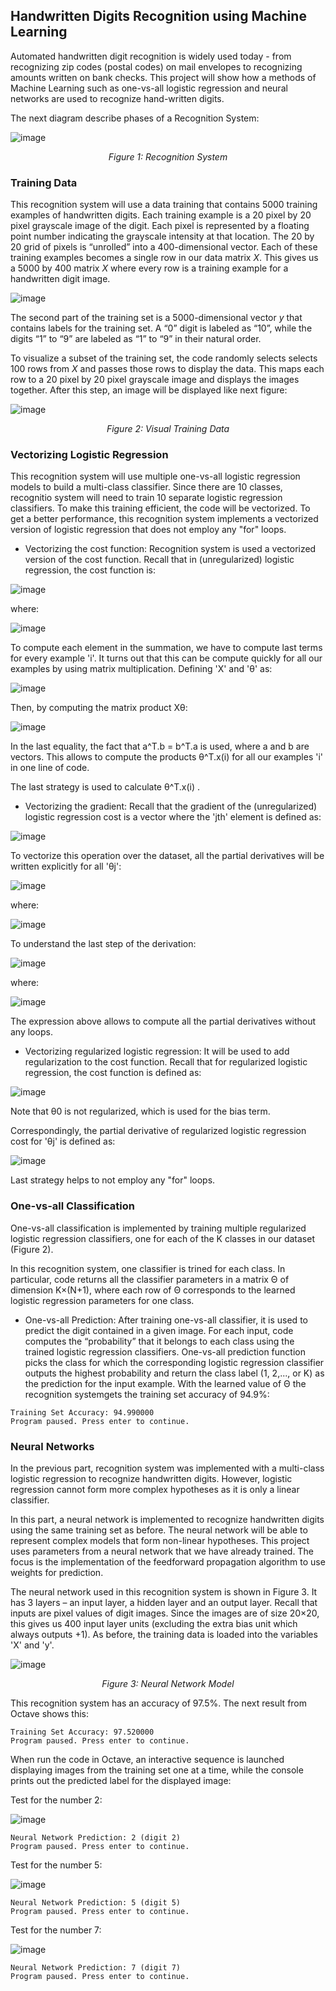 
## Handwritten Digits Recognition using Machine Learning ##

Automated handwritten digit recognition is widely used today - from recognizing zip codes (postal codes) on mail envelopes to recognizing amounts written on bank checks. This project will show how a methods of Machine Learning such as one-vs-all logistic regression and neural
networks are used to recognize hand-written digits.

The next diagram describe phases of a Recognition System:

![image](/posts/projects/handwritten-digits-recognition-using-machine-learning/recognition_system.png)
<p style="text-align:center;"><i>Figure 1: Recognition System</i></p>

### Training Data ###

This recognition system will use a data training that contains 5000 training examples of handwritten digits. Each training example is a 20 pixel by 20 pixel grayscale image of the digit. Each pixel is represented by a floating point number indicating the grayscale intensity at that location. The 20 by 20 grid of pixels is “unrolled” into a 400-dimensional vector. Each of these training examples becomes a single row in our data matrix *X*. This gives us a 5000 by 400 matrix *X* where every row is a training example for a handwritten digit image.

![image](/posts/projects/handwritten-digits-recognition-using-machine-learning/form1.png)

The second part of the training set is a 5000-dimensional vector *y* that contains labels for the training set. A “0” digit is labeled as “10”, while the digits “1” to “9” are labeled as “1” to “9” in their natural order.

To visualize a subset of the training set, the code randomly selects selects 100 rows from *X* and passes those rows to display the data. This maps each row to a 20 pixel by 20 pixel grayscale image and displays the images together. After this step, an image will be displayed like next figure:

![image](/posts/projects/handwritten-digits-recognition-using-machine-learning/numbers.jpg)
<p style="text-align:center;"><i>Figure 2: Visual Training Data</i></p>

### Vectorizing Logistic Regression ###

This recognition system will use multiple one-vs-all logistic regression models to build a multi-class classifier. Since there are 10 classes, recognitio system will need to train 10 separate logistic regression classifiers. To make this training efficient, the code will be vectorized. To get a better performance, this recognition system implements a vectorized version of logistic regression that does not employ any "for" loops.

- Vectorizing the cost function: Recognition system is used a vectorized version of the cost function. Recall that in (unregularized) logistic regression, the cost function is:

![image](/posts/projects/handwritten-digits-recognition-using-machine-learning/form2.png)

where:

![image](/posts/projects/handwritten-digits-recognition-using-machine-learning/form3.png)

To compute each element in the summation, we have to compute last terms for every example 'i'. It turns out that this can be compute quickly for all our examples by using matrix multiplication. Defining 'X' and 'θ' as:

![image](/posts/projects/handwritten-digits-recognition-using-machine-learning/form4.png)

Then, by computing the matrix product Xθ:

![image](/posts/projects/handwritten-digits-recognition-using-machine-learning/form5.png)

In the last equality, the fact that a^T.b = b^T.a is used, where a and b are vectors. This allows to compute the products θ^T.x(i) for all our examples 'i' in one line of code.

The last strategy is used to calculate θ^T.x(i) .

- Vectorizing the gradient: Recall that the gradient of the (unregularized) logistic regression cost is a vector where the 'jth' element is defined as:

![image](/posts/projects/handwritten-digits-recognition-using-machine-learning/form6.png)

To vectorize this operation over the dataset, all the partial derivatives will be written explicitly for all 'θj':

![image](/posts/projects/handwritten-digits-recognition-using-machine-learning/form7.png)

where:

![image](/posts/projects/handwritten-digits-recognition-using-machine-learning/form8.png)

To understand the last step of the derivation:

![image](/posts/projects/handwritten-digits-recognition-using-machine-learning/form9.png)

where:

![image](/posts/projects/handwritten-digits-recognition-using-machine-learning/form10.png)

The expression above allows to compute all the partial derivatives without any loops.

- Vectorizing regularized logistic regression: It will be used to add regularization to the cost function. Recall that for regularized logistic regression, the cost function is defined as:

![image](/posts/projects/handwritten-digits-recognition-using-machine-learning/form11.png)

Note that θ0 is not regularized, which is used for the bias term.

Correspondingly, the partial derivative of regularized logistic regression cost for 'θj' is defined as:

![image](/posts/projects/handwritten-digits-recognition-using-machine-learning/form12.png)

Last strategy helps to not employ any "for" loops.

### One-vs-all Classification ###

One-vs-all classification is implemented by training multiple regularized logistic regression classifiers, one for each of the K classes in our dataset (Figure 2).

In this recognition system, one classifier is trined for each class. In particular, code returns all the classifier parameters in a matrix Θ of dimension K×(N+1), where each row of Θ corresponds to the learned logistic regression parameters for one class.

- One-vs-all Prediction: After training one-vs-all classifier, it is used to predict the digit contained in a given image. For each input, code computes the “probability” that it belongs to each class using the trained logistic regression classifiers. One-vs-all prediction function picks the class for which the corresponding logistic regression classifier outputs the highest probability and return the class label (1, 2,..., or K) as the prediction for the input example.
With the learned value of Θ the recognition systemgets the training set accuracy of 94.9%:

```
Training Set Accuracy: 94.990000
Program paused. Press enter to continue.
```

### Neural Networks ###

In the previous part, recognition system was implemented with a multi-class logistic regression to recognize handwritten digits. However, logistic regression cannot form more complex hypotheses as it is only a linear classifier.

In this part, a neural network is implemented to recognize handwritten digits using the same training set as before. The neural network will be able to represent complex models that form non-linear hypotheses. This project uses parameters from a neural network that we have already trained. The focus is the implementation of the feedforward propagation algorithm to use weights for prediction.

The neural network used in this recognition system is shown in Figure 3. It has 3 layers – an input layer, a hidden layer and an output layer. Recall that inputs are pixel values of digit images. Since the images are of size 20×20, this gives us 400 input layer units (excluding the extra bias unit which always outputs +1). As before, the training data is loaded into the variables 'X' and 'y'.

![image](/posts/projects/handwritten-digits-recognition-using-machine-learning/neural_network_model.png)
<p style="text-align:center;"><i>Figure 3: Neural Network Model</i></p>

This recognition system has an accuracy of 97.5%. The next result from Octave shows this:

```
Training Set Accuracy: 97.520000
Program paused. Press enter to continue.
```

When run the code in Octave, an interactive sequence is launched displaying images from the training set one at a time, while the console prints out the predicted label for the displayed image:

Test for the number 2:

![image](/posts/projects/handwritten-digits-recognition-using-machine-learning/number2.jpg)

```
Neural Network Prediction: 2 (digit 2)
Program paused. Press enter to continue.
```

Test for the number 5:

![image](/posts/projects/handwritten-digits-recognition-using-machine-learning/number5.jpg)

```
Neural Network Prediction: 5 (digit 5)
Program paused. Press enter to continue.
```

Test for the number 7:

![image](/posts/projects/handwritten-digits-recognition-using-machine-learning/number7.jpg)

```
Neural Network Prediction: 7 (digit 7)
Program paused. Press enter to continue.
```

